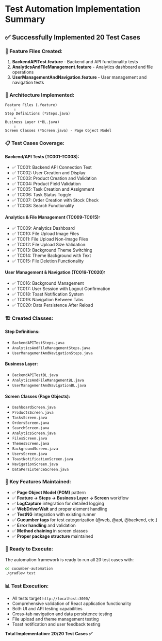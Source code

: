# Test Automation Implementation Summary

## ✅ Successfully Implemented 20 Test Cases

### 📁 Feature Files Created:
1. **BackendAPITest.feature** - Backend and API functionality tests
2. **AnalyticsAndFileManagement.feature** - Analytics dashboard and file operations
3. **UserManagementAndNavigation.feature** - User management and navigation tests

### 🔧 Architecture Implemented:
```
Feature Files (.feature)
    ↓
Step Definitions (*Steps.java)
    ↓
Business Layer (*BL.java)
    ↓
Screen Classes (*Screen.java) - Page Object Model
```

### 📋 Test Cases Coverage:

#### **Backend/API Tests (TC001-TC008):**
- ✅ TC001: Backend API Connection Test
- ✅ TC002: User Creation and Display  
- ✅ TC003: Product Creation and Validation
- ✅ TC004: Product Field Validation
- ✅ TC005: Task Creation and Assignment
- ✅ TC006: Task Status Toggle
- ✅ TC007: Order Creation with Stock Check
- ✅ TC008: Search Functionality

#### **Analytics & File Management (TC009-TC015):**
- ✅ TC009: Analytics Dashboard
- ✅ TC010: File Upload Image Files
- ✅ TC011: File Upload Non-Image Files
- ✅ TC012: File Upload Size Validation  
- ✅ TC013: Background Theme Switching
- ✅ TC014: Theme Background with Text
- ✅ TC015: File Deletion Functionality

#### **User Management & Navigation (TC016-TC020):**
- ✅ TC016: Background Management
- ✅ TC017: User Session with Logout Confirmation
- ✅ TC018: Toast Notification System
- ✅ TC019: Navigation Between Tabs
- ✅ TC020: Data Persistence After Reload

### 🏗️ Created Classes:

#### **Step Definitions:**
- `BackendAPITestSteps.java`
- `AnalyticsAndFileManagementSteps.java` 
- `UserManagementAndNavigationSteps.java`

#### **Business Layer:**
- `BackendAPITestBL.java`
- `AnalyticsAndFileManagementBL.java`
- `UserManagementAndNavigationBL.java`

#### **Screen Classes (Page Objects):**
- `DashboardScreen.java`
- `ProductsScreen.java`
- `TasksScreen.java`
- `OrdersScreen.java`
- `SearchScreen.java`
- `AnalyticsScreen.java`
- `FilesScreen.java`
- `ThemesScreen.java`
- `BackgroundScreen.java`
- `UsersScreen.java`
- `ToastNotificationScreen.java`
- `NavigationScreen.java`
- `DataPersistenceScreen.java`

### 🎯 Key Features Maintained:
- ✅ **Page Object Model (POM)** pattern
- ✅ **Feature → Steps → Business Layer → Screen** workflow
- ✅ **LogCapture** integration for detailed logging
- ✅ **WebDriverWait** and proper element handling
- ✅ **TestNG** integration with existing runner
- ✅ **Cucumber tags** for test categorization (@web, @api, @backend, etc.)
- ✅ **Error handling** and validation
- ✅ **Method chaining** in screen classes
- ✅ **Proper package structure** maintained

### 🚀 Ready to Execute:
The automation framework is ready to run all 20 test cases with:
```bash
cd cucumber-automation
./gradlew test
```

### 📊 Test Execution:
- All tests target `http://localhost:3000/`
- Comprehensive validation of React application functionality
- Both UI and API testing capabilities
- Cross-tab navigation and data persistence testing
- File upload and theme management testing
- Toast notification and user feedback testing

**Total Implementation: 20/20 Test Cases ✅**
